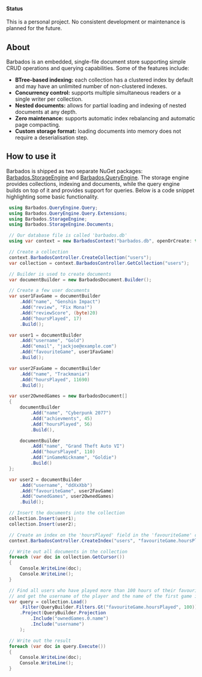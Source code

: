 #### Status
This is a personal project. No consistent development or maintenance is planned for the future.

## About
Barbados is an embedded, single-file document store supporting simple CRUD operations and querying capabilities. Some of the features include:
* **BTree-based indexing:** each collection has a clustered index by default and may have an unlimited number of non-clustered indexes.
* **Concurrency control:** supports multiple simultaneous readers or a single writer per collection.
* **Nested documents:** allows for partial loading and indexing of nested documents at any depth.
* **Zero maintenance:** supports automatic index rebalancing and automatic page compacting.
* **Custom storage format:** loading documents into memory does not require a deserialisation step.

## How to use it
Barbados is shipped as two separate NuGet packages: [Barbados.StorageEngine](https://www.nuget.org/packages/Memonia.Barbados.StorageEngine) and [Barbados.QueryEngine](https://www.nuget.org/packages/Memonia.Barbados.QueryEngine). The storage engine provides collections, indexing and documents, while the query engine builds on top of it and provides support for queries. Below is a code snippet highlighting some basic functionality.

```c#
 using Barbados.QueryEngine.Query;
 using Barbados.QueryEngine.Query.Extensions;
 using Barbados.StorageEngine;
 using Barbados.StorageEngine.Documents;

 // Our database file is called 'barbados.db'
 using var context = new BarbadosContext("barbados.db", openOrCreate: true);

 // Create a collection
 context.BarbadosController.CreateCollection("users");
 var collection = context.BarbadosController.GetCollection("users");

 // Builder is used to create documents
 var documentBuilder = new BarbadosDocument.Builder();

 // Create a few user documents
 var user1FavGame = documentBuilder
     .Add("name", "Genshin Impact")
     .Add("review", "Fix Mona!")
     .Add("reviewScore", (byte)20)
     .Add("hoursPlayed", 17)
     .Build();

 var user1 = documentBuilder
     .Add("username", "Gold")
     .Add("email", "jackjoe@example.com")
     .Add("favouriteGame", user1FavGame)
     .Build();

 var user2FavGame = documentBuilder
     .Add("name", "Trackmania")
     .Add("hoursPlayed", 11690)
     .Build();

 var user2OwnedGames = new BarbadosDocument[]
 {
     documentBuilder
         .Add("name", "Cyberpunk 2077")
         .Add("achievments", 45)
         .Add("hoursPlayed", 56)
         .Build(),

     documentBuilder
         .Add("name", "Grand Theft Auto VI")
         .Add("hoursPlayed", 110)
         .Add("inGameNickname", "Goldie")
         .Build()
 };

 var user2 = documentBuilder
     .Add("username", "ddXxXbb")
     .Add("favouriteGame", user2FavGame)
     .Add("ownedGames", user2OwnedGames)
     .Build();

 // Insert the documents into the collection
 collection.Insert(user1);
 collection.Insert(user2);

 // Create an index on the 'hoursPlayed' field in the 'favouriteGame' document
 context.BarbadosController.CreateIndex("users", "favouriteGame.hoursPlayed");

 // Write out all documents in the collection
 foreach (var doc in collection.GetCursor())
 {
     Console.WriteLine(doc);
     Console.WriteLine();
 }

 // Find all users who have played more than 100 hours of their favourite game
 // and get the username of the player and the name of the first game in their games list
 var query = collection.Load()
     .Filter(QueryBuilder.Filters.Gt("favouriteGame.hoursPlayed", 100))
     .Project(QueryBuilder.Projection
         .Include("ownedGames.0.name")
         .Include("username")
     );

 // Write out the result
 foreach (var doc in query.Execute())
 {
     Console.WriteLine(doc);
     Console.WriteLine();
 }
```
